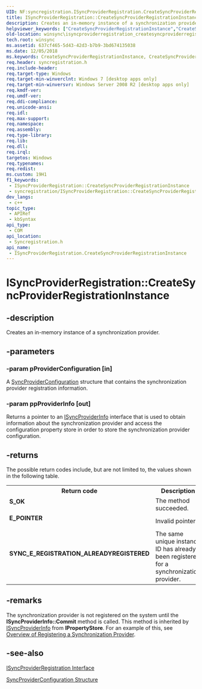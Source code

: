 ```yaml
---
UID: NF:syncregistration.ISyncProviderRegistration.CreateSyncProviderRegistrationInstance
title: ISyncProviderRegistration::CreateSyncProviderRegistrationInstance (syncregistration.h)
description: Creates an in-memory instance of a synchronization provider.
helpviewer_keywords: ["CreateSyncProviderRegistrationInstance","CreateSyncProviderRegistrationInstance method [Windows Sync]","CreateSyncProviderRegistrationInstance method [Windows Sync]","ISyncProviderRegistration interface","ISyncProviderRegistration interface [Windows Sync]","CreateSyncProviderRegistrationInstance method","ISyncProviderRegistration.CreateSyncProviderRegistrationInstance","ISyncProviderRegistration::CreateSyncProviderRegistrationInstance","syncregistration/ISyncProviderRegistration::CreateSyncProviderRegistrationInstance","winsync.isyncproviderregistration_createsyncproviderregistrationinstance"]
old-location: winsync\isyncproviderregistration_createsyncproviderregistrationinstance.htm
tech.root: winsync
ms.assetid: 637cf465-5d43-42d3-b7b9-3bd674135038
ms.date: 12/05/2018
ms.keywords: CreateSyncProviderRegistrationInstance, CreateSyncProviderRegistrationInstance method [Windows Sync], CreateSyncProviderRegistrationInstance method [Windows Sync],ISyncProviderRegistration interface, ISyncProviderRegistration interface [Windows Sync],CreateSyncProviderRegistrationInstance method, ISyncProviderRegistration.CreateSyncProviderRegistrationInstance, ISyncProviderRegistration::CreateSyncProviderRegistrationInstance, syncregistration/ISyncProviderRegistration::CreateSyncProviderRegistrationInstance, winsync.isyncproviderregistration_createsyncproviderregistrationinstance
req.header: syncregistration.h
req.include-header: 
req.target-type: Windows
req.target-min-winverclnt: Windows 7 [desktop apps only]
req.target-min-winversvr: Windows Server 2008 R2 [desktop apps only]
req.kmdf-ver: 
req.umdf-ver: 
req.ddi-compliance: 
req.unicode-ansi: 
req.idl: 
req.max-support: 
req.namespace: 
req.assembly: 
req.type-library: 
req.lib: 
req.dll: 
req.irql: 
targetos: Windows
req.typenames: 
req.redist: 
ms.custom: 19H1
f1_keywords:
 - ISyncProviderRegistration::CreateSyncProviderRegistrationInstance
 - syncregistration/ISyncProviderRegistration::CreateSyncProviderRegistrationInstance
dev_langs:
 - c++
topic_type:
 - APIRef
 - kbSyntax
api_type:
 - COM
api_location:
 - Syncregistration.h
api_name:
 - ISyncProviderRegistration.CreateSyncProviderRegistrationInstance
---
```


# ISyncProviderRegistration::CreateSyncProviderRegistrationInstance


## -description

Creates an in-memory instance of a synchronization provider.

## -parameters

### -param pProviderConfiguration [in]

A <a href="/windows/win32/api/syncregistration/ns-syncregistration-syncproviderconfiguration">SyncProviderConfiguration</a> structure that contains the synchronization provider registration information.

### -param ppProviderInfo [out]

Returns a pointer to an <a href="https://docs.microsoft.com/previous-versions/windows/desktop/api/syncregistration/nn-syncregistration-isyncproviderinfo">ISyncProviderInfo</a> interface that is used to obtain information about the synchronization provider and access the configuration property store in order to store the synchronization provider configuration.

## -returns

The possible return codes include, but are not limited to, the values shown in the following table.

<table>
<tr>
<th>Return code</th>
<th>Description</th>
</tr>
<tr>
<td width="40%">
<dl>
<dt><b>S_OK</b></dt>
</dl>
</td>
<td width="60%">
The method succeeded.

</td>
</tr>
<tr>
<td width="40%">
<dl>
<dt><b>E_POINTER</b></dt>
</dl>
</td>
<td width="60%">
Invalid pointer.

</td>
</tr>
<tr>
<td width="40%">
<dl>
<dt><b>SYNC_E_REGISTRATION_ALREADYREGISTERED </b></dt>
</dl>
</td>
<td width="60%">
The same unique instance ID has already been registered for a synchronization provider.

</td>
</tr>
</table>

## -remarks

The synchronization provider is not registered on the system until the <b>ISyncProviderInfo::Commit</b> method is called. This method is inherited by <a href="https://docs.microsoft.com/previous-versions/windows/desktop/api/syncregistration/nn-syncregistration-isyncproviderinfo">ISyncProviderInfo</a> from <b>IPropertyStore</b>. For an example of this, see <a href="https://docs.microsoft.com/previous-versions/windows/desktop/winsync/overview-of-registering-a-synchronization-provider">Overview of Registering a Synchronization Provider</a>.

## -see-also

<a href="https://docs.microsoft.com/previous-versions/windows/desktop/api/syncregistration/nn-syncregistration-isyncproviderregistration">ISyncProviderRegistration Interface</a>



<a href="/windows/win32/api/syncregistration/ns-syncregistration-syncproviderconfiguration">SyncProviderConfiguration Structure</a>

